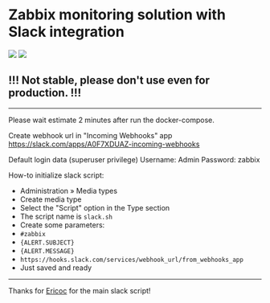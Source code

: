 # Zabbix monitoring solution with Slack integration
[![](https://images.microbadger.com/badges/version/d3vm/zabbix-slack.svg)](https://microbadger.com/images/d3vm/zabbix-slack) [![](https://images.microbadger.com/badges/image/d3vm/zabbix-slack.svg)](https://microbadger.com/images/d3vm/zabbix-slack)


## !!! Not stable, please don't use even for production. !!!

---

Please wait estimate 2 minutes after run the docker-compose.

Create webhook url in "Incoming Webhooks" app
https://slack.com/apps/A0F7XDUAZ-incoming-webhooks

Default login data (superuser privilege)
Username: Admin
Password: zabbix

How-to initialize slack script:
- Administration » Media types
- Create media type
- Select the "Script" option in the Type section
- The script name is `slack.sh`
-  Create some parameters:
-  `#zabbix`
-  `{ALERT.SUBJECT}`
-  `{ALERT.MESSAGE}`
-  `https://hooks.slack.com/services/webhook_url/from_webhooks_app`
- Just saved and ready

---

Thanks for [Ericoc](https://github.com/ericoc) for the main slack script!  

